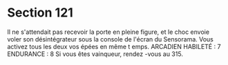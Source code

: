 # Section 121

Il ne s'attendait pas recevoir la porte en pleine figure, et le choc
envoie voler son désintégrateur sous la console de l'écran du
Sensorama. Vous activez tous les deux vos épées en même t emps.
ARCADIEN  HABILETÉ  : 7 ENDURANCE  : 8
Si vous êtes vainqueur, rendez -vous au 315.